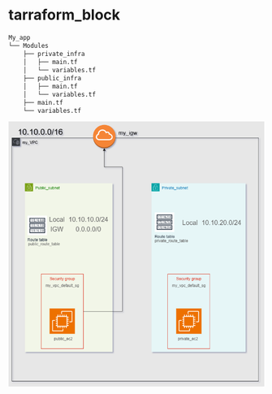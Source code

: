 # tarraform_block

```script
My_app
└── Modules
    ├── private_infra
    │   ├── main.tf
    │   └── variables.tf
    ├── public_infra
    │   ├── main.tf
    │   └── variables.tf
    ├── main.tf
    └── variables.tf

```

![Image](https://raw.githubusercontent.com/rishabdesai/tarraform_block/main/modules/img.png  "Terraform module diagram")


